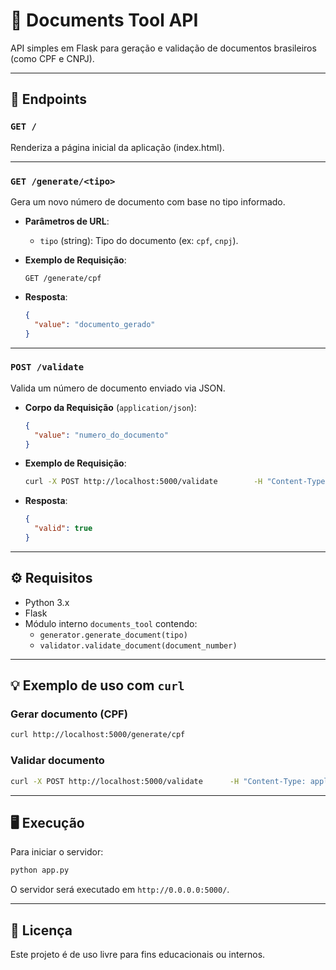 # 📄 Documents Tool API

API simples em Flask para geração e validação de documentos brasileiros (como CPF e CNPJ).

---

## 🚀 Endpoints

### `GET /`

Renderiza a página inicial da aplicação (index.html).

---

### `GET /generate/<tipo>`

Gera um novo número de documento com base no tipo informado.

- **Parâmetros de URL**:
  - `tipo` (string): Tipo do documento (ex: `cpf`, `cnpj`).

- **Exemplo de Requisição**:
  ```
  GET /generate/cpf
  ```

- **Resposta**:
  ```json
  {
    "value": "documento_gerado"
  }
  ```

---

### `POST /validate`

Valida um número de documento enviado via JSON.

- **Corpo da Requisição** (`application/json`):
  ```json
  {
    "value": "numero_do_documento"
  }
  ```

- **Exemplo de Requisição**:
  ```bash
  curl -X POST http://localhost:5000/validate        -H "Content-Type: application/json"        -d '{"value": "12345678900"}'
  ```

- **Resposta**:
  ```json
  {
    "valid": true
  }
  ```

---

## ⚙️ Requisitos

- Python 3.x
- Flask
- Módulo interno `documents_tool` contendo:
  - `generator.generate_document(tipo)`
  - `validator.validate_document(document_number)`

---

## 💡 Exemplo de uso com `curl`

### Gerar documento (CPF)

```bash
curl http://localhost:5000/generate/cpf
```

### Validar documento

```bash
curl -X POST http://localhost:5000/validate      -H "Content-Type: application/json"      -d '{"value": "12345678900"}'
```

---

## 🖥️ Execução

Para iniciar o servidor:

```bash
python app.py
```

O servidor será executado em `http://0.0.0.0:5000/`.

---

## 📄 Licença

Este projeto é de uso livre para fins educacionais ou internos.
